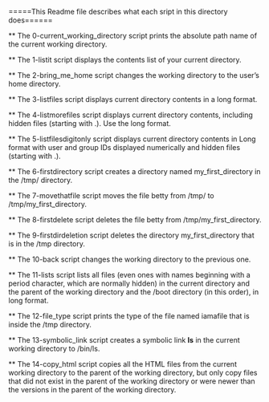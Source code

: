 =====This Readme file describes what each sript in this directory does======

** The 0-current_working_directory script prints the absolute path name of the current working directory.

** The 1-listit script displays the contents list of your current directory.

** The 2-bring_me_home script changes the working directory to the user’s home directory.

** The 3-listfiles script displays current directory contents in a long format.

** The 4-listmorefiles script displays current directory contents, including hidden files (starting with .). Use the long format.

** The 5-listfilesdigitonly script displays current directory contents in Long format with user and group IDs displayed numerically and hidden files (starting with .).

** The 6-firstdirectory script creates a directory named my_first_directory in the /tmp/ directory.

** The 7-movethatfile script moves the file betty from /tmp/ to /tmp/my_first_directory.

** The 8-firstdelete script deletes the file betty from /tmp/my_first_directory.

** The 9-firstdirdeletion script deletes the directory my_first_directory that is in the /tmp directory.

** The 10-back script changes the working directory to the previous one.

** The 11-lists script lists all files (even ones with names beginning with a period character, which are normally hidden) in the current directory and the parent of the working directory and the /boot directory (in this order), in long format.

** The 12-file_type script prints the type of the file named iamafile that is inside the /tmp directory.

** The 13-symbolic_link script creates a symbolic link __ls__ in the current working directory to /bin/ls.

** The 14-copy_html script copies all the HTML files from the current working directory to the parent of the working directory, but only copy files that did not exist in the parent of the working directory or were newer than the versions in the parent of the working directory.
